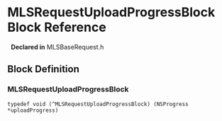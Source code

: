 # MLSRequestUploadProgressBlock Block Reference

&nbsp;&nbsp;**Declared in** MLSBaseRequest.h  

<a title="Block Definition" name="instance_methods"></a>
## Block Definition
### MLSRequestUploadProgressBlock

<code>typedef void (^MLSRequestUploadProgressBlock) (NSProgress *uploadProgress)</code>

